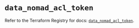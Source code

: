 # `data_nomad_acl_token`

Refer to the Terraform Registry for docs: [`data_nomad_acl_token`](https://registry.terraform.io/providers/hashicorp/nomad/2.5.1/docs/data-sources/acl_token).
